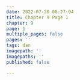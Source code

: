 ```yaml
---
date: 2022-07-20 08:27:04
title: Chapter 9 Page 1
chapter: 9
page: 1
multiple_pages: false
pages: ''
tags: dan
imagepath: ''
imagepaths: ''
published: false

---
```

